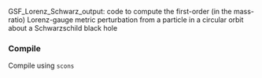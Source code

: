 GSF_Lorenz_Schwarz_output: code to compute the first-order (in the mass-ratio) Lorenz-gauge metric perturbation
from a particle in a circular orbit about a Schwarzschild black hole

### Compile

Compile using `scons`